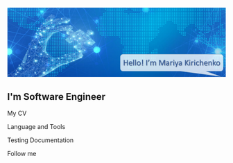 ![Header](https://github.com/MaryKir/MaryKir/blob/main/assets/WeChat%20Screenshot_20221013214102.png)

## I'm Software Engineer

My CV

Language and Tools

Testing Documentation

Follow me
